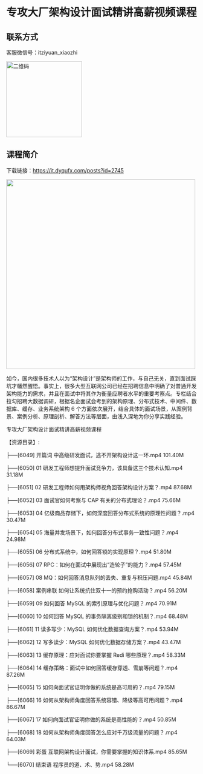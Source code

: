 # 专攻大厂架构设计面试精讲高薪视频课程

## 联系方式

客服微信号：itziyuan_xiaozhi

<img src="https://ziyuanyun.oss-cn-guangzhou.aliyuncs.com/common/20240614073449/666b82192834a.jpg" width="200" height="200" alt="二维码">

## 课程简介

下载链接：https://it.dyqufx.com/posts?id=2745

<img src="https://ziyuanyun.oss-cn-guangzhou.aliyuncs.com/yun/20240515184254/664491ae7e402.jpg" width="500" alt="">

  如今，国内很多技术人以为“架构设计”是架构师的工作，与自己无关，直到面试踩坑才幡然醒悟。事实上，很多大型互联网公司已经在招聘信息中明确了对普通开发架构能力的需求，并且在面试中将其作为衡量应聘者水平的重要考察点。专栏结合拉勾招聘大数据调研，根据名企面试会考到的架构原理、分布式技术、中间件、数据库、缓存、业务系统架构 6 个方面依次展开，结合具体的面试场景，从案例背景、案例分析、原理剖析、解答方法等层面，由浅入深地为你分享实践经验。

 专攻大厂架构设计面试精讲高薪视频课程



 【资源目录】:

 ├──[6049] 开篇词 中高级研发面试，逃不开架构设计这一环.mp4 101.40M

 ├──[6050] 01 研发工程师想提升面试竞争力，该具备这三个技术认知.mp4 31.18M

 ├──[6051] 02 研发工程师如何用架构师视角回答架构设计方案？.mp4 87.68M

 ├──[6052] 03 面试官如何考察与 CAP 有关的分布式理论？.mp4 75.66M

 ├──[6053] 04 亿级商品存储下，如何深度回答分布式系统的原理性问题？.mp4 30.47M

 ├──[6054] 05 海量并发场景下，如何回答分布式事务一致性问题？.mp4 24.98M

 ├──[6055] 06 分布式系统中，如何回答锁的实现原理？.mp4 51.80M

 ├──[6056] 07 RPC：如何在面试中展现出“造轮子”的能力？.mp4 57.45M

 ├──[6057] 08 MQ：如何回答消息队列的丢失、重复与积压问题.mp4 45.84M

 ├──[6058] 案例串联 如何让系统抗住双十一的预约抢购活动？.mp4 56.20M

 ├──[6059] 09 如何回答 MySQL 的索引原理与优化问题？.mp4 70.91M

 ├──[6060] 10 如何回答 MySQL 的事务隔离级别和锁的机制？.mp4 68.48M

 ├──[6061] 11 读多写少：MySQL 如何优化数据查询方案？.mp4 53.94M

 ├──[6062] 12 写多读少：MySQL 如何优化数据存储方案？.mp4 43.47M

 ├──[6063] 13 缓存原理：应对面试你要掌握 Redi 哪些原理？.mp4 58.33M

 ├──[6064] 14 缓存策略：面试中如何回答缓存穿透、雪崩等问题？.mp4 87.26M

 ├──[6065] 15 如何向面试官证明你做的系统是高可用的？.mp4 79.15M

 ├──[6066] 16 如何从架构师角度回答系统容错、降级等高可用问题？.mp4 86.67M

 ├──[6067] 17 如何向面试官证明你做的系统是高性能的？.mp4 50.85M

 ├──[6068] 18 如何从架构师角度回答怎么应对千万级流量的问题？.mp4 64.03M

 ├──[6069] 彩蛋 互联网架构设计面试，你需要掌握的知识体系.mp4 85.65M

 └──[6070] 结束语 程序员的道、术、势.mp4 58.28M

  